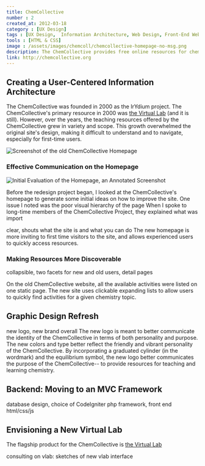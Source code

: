 ```yaml
---
title: ChemCollective
number : 2
created_at: 2012-03-18
category : [UX Design]
tags : [UX Design,  Information Architecture, Web Design, Front-End Web Development, Back-End Web Development]
tools : [HTML & CSS]
image : /assets/images/chemcoll/chemcollective-homepage-no-msg.png
description: The ChemCollective provides free online resources for chemistry teachers and students. I redesigned the ChemCollective's logo and website, reengineered the backend of the site to use an MVC web framework, and consulted on the UI for their Virtual Lab.
link: http://chemcollective.org
---
```

## Creating a User-Centered Information Architecture

The ChemCollective was founded in 2000 as the IrYdium project. The ChemCollective's primary resource in 2000 was [the Virtual Lab](http://chemcollective.org/vlab/vlab.php) (and it is still). However, over the years, the teaching resources offered by the ChemCollective grew in variety and scope. This growth overwhelmed the original site's design, making it difficult to understand and to navigate, especially for first-time users.

![Screenshot of the old ChemCollective Homepage](/assets/images/chemcoll/old-homepage.png "The ChemCollective Homepage prior to this redesign project.")

### Effective Communication on the Homepage

![Initial Evaluation of the Homepage, an Annotated Screenshot](/assets/images/chemcoll/1-initial-homepage-eval.png)

Before the redesign project began, I looked at the ChemCollective's homepage to generate some initial ideas on how to improve the site. One issue I noted was the poor visual hierarchy of the page When I spoke to long-time members of the ChemCollective Project, they explained what was import

clear, shouts what the site is and what you can do
The new homepage is more inviting to first time visitors to the site, and allows experienced users to quickly access resources.

### Making Resources More Discoverable

collapsible, two facets for new and old users, detail pages

On the old ChemCollective website, all the available activities were listed on one static page. The new site uses clickable expanding lists to allow users to quickly find activities for a given chemistry topic.

## Graphic Design Refresh

new logo, new brand overall
The new logo is meant to better communicate the identity of the ChemCollective in terms of both personality and purpose. The new colors and type better reflect the friendly and vibrant personality of the ChemCollective. By incorporating a graduated cylinder (in the wordmark) and the equilibrium symbol, the new logo better communicates the purpose of the ChemCollective-- to provide resources for teaching and learning chemistry. 

## Backend: Moving to an MVC Framework

database design, choice of CodeIgniter php framework, front end html/css/js

## Envisioning a New Virtual Lab

The flagship product for the ChemCollective is [the Virtual Lab](http://chemcollective.org/vlab/vlab.php)

consulting on vlab: sketches of new vlab interface
